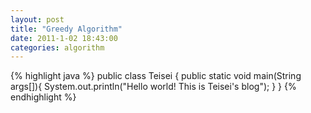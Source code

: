 ```yaml
---
layout: post
title: "Greedy Algorithm"
date: 2011-1-02 18:43:00
categories: algorithm
---
```





{% highlight java %}
public class Teisei {
    public static void main(String args[]){
        System.out.println("Hello world! This is Teisei's blog");
    }
}
{% endhighlight %}